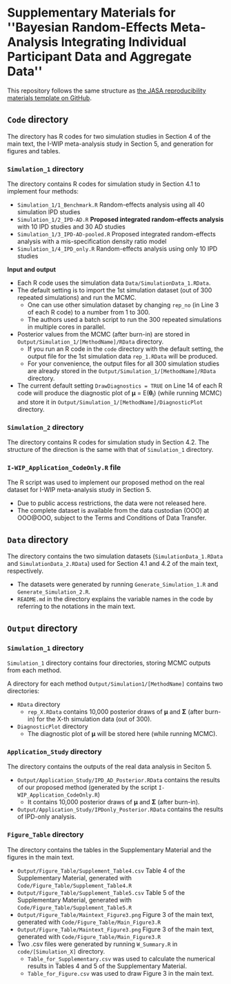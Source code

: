 # **Supplementary Materials for ''Bayesian Random-Effects Meta-Analysis Integrating Individual Participant Data and Aggregate Data''**  

This repository follows the same structure as [the JASA reproducibility materials template on GitHub](https://github.com/jasa-acs/repro-template).

## `Code` directory 

The directory has R codes for two simulation studies in Section 4 of the main text, the  I-WIP meta-analysis study in Section 5, and generation for figures and tables. 

### `Simulation_1` directory

The directory contains R codes for simulation study in Section 4.1 to implement four methods: 
  - `Simulation_1/1_Benchmark.R` Random-effects analysis using all 40 simulation IPD studies
  - `Simulation_1/2_IPD-AD.R` **Proposed integrated random-effects analysis** with 10 IPD studies and 30 AD studies
  - `Simulation_1/3_IPD-AD-pooled.R` Proposed integrated random-effects analysis with a mis-specification density ratio model
  - `Simulation_1/4_IPD_only.R` Random-effects analysis using only 10 IPD studies

**Input and output**
  - Each R code uses the simulation data `Data/SimulationData_1.RData`.
  - The default setting is to import the 1st simulation dataset (out of 300 repeated simulations) and run the MCMC. 
      - One can use other simulation dataset by changing `rep_no` (in Line 3 of each R code) to a number from 1 to 300.
      - The authors used a batch script to run the 300 repeated simulations in multiple cores in parallel.
  - Posterior values from the MCMC (after burn-in) are stored in `Output/Simulation_1/[MethodName]/RData` directory.
      - If you run an R code in the `code` directory with the default setting, the output file for the 1st simulation data `rep_1.RData` will be produced.
      - For your convenience, the output files for all 300 simulation studies are already stored in the  `Output/Simulation_1/[MethodName]/RData` directory.
  - The current default setting `DrawDiagnostics = TRUE` on Line 14 of each R code will produce the diagnostic plot of **μ** = E(**θ**<sub>l</sub>) (while running MCMC) and store it in `Output/Simulation_1/[MethodName]/DiagnosticPlot` directory.

### `Simulation_2` directory

The directory contains R codes for simulation study in Section 4.2. The structure of the direction is the same with that of `Simulation_1` directory.

### `I-WIP_Application_CodeOnly.R` file 

The R script was used to implement our proposed method on the real dataset for I-WIP meta-analysis study in Section 5. 
  - Due to public access restrictions, the data were not released here.
  - The complete dataset is available from the data custodian (OOO) at OOO@OOO, subject to the Terms and Conditions of Data Transfer.

## `Data` directory 

The directory contains the two simulation datasets (`SimulationData_1.RData` and `SimulationData_2.RData`) used for Section 4.1 and 4.2 of the main text, respectively.
  - The datasets were generated by running `Generate_Simulation_1.R` and `Generate_Simulation_2.R`.
  - `README.md` in the directory explains the variable names in the code by referring to the notations in the main text.  

## `Output` directory 

### `Simulation_1` directory

`Simulation_1` directory contains four directories, storing MCMC outputs from each method. 

A directory for each method `Output/Simulation1/[MethodName]` contains two directories: 
  - `RData` directory
      - `rep_X.RData` contains 10,000 posterior draws of **μ** and **Σ** (after burn-in) for the X-th simulation data (out of 300). 
  - `DiagnosticPlot` directory
      -  The diagnostic plot of **μ** will be stored here (while running MCMC).

### `Application_Study` directory
  
The directory contains the outputs of the real data analysis in Seciton 5.
  - `Output/Application_Study/IPD_AD_Posterior.RData` contains the results of our proposed method (generated by the script `I-WIP_Application_CodeOnly.R`)
      - It contains 10,000 posterior draws of **μ** and **Σ** (after burn-in).  
  - `Output/Application_Study/IPDonly_Posterior.RData` contains the results of IPD-only analysis. 

### `Figure_Table` directory

The directory contains the tables in the Supplementary Material and the figures in the main text. 
  - `Output/Figure_Table/Supplement_Table4.csv` Table 4 of the Supplementary Material, generated with `Code/Figure_Table/Supplement_Table4.R`
  - `Output/Figure_Table/Supplement_Table5.csv` Table 5 of the Supplementary Material, generated with `Code/Figure_Table/Supplement_Table5.R`
  - `Output/Figure_Table/Maintext_Figure3.png` Figure 3 of the main text, generated with `Code/Figure_Table/Main_Figure3.R`
  - `Output/Figure_Table/Maintext_Figure3.png` Figure 3 of the main text, generated with `Code/Figure_Table/Main_Figure3.R`
  - Two .csv files were generated by running `W_Summary.R` in `code/[Simulation_X]` directory.
      - `Table_for_Supplementary.csv` was used to calculate the numerical results in Tables 4 and 5 of the Supplementary Material.
      - `Table_for_Figure.csv` was used to draw Figure 3 in the main text.
